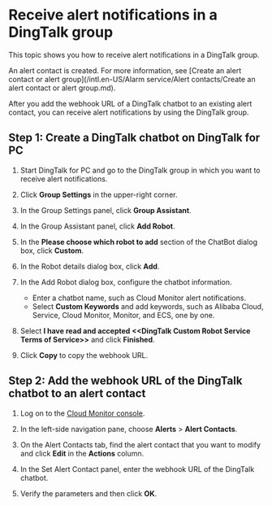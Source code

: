 # Receive alert notifications in a DingTalk group

This topic shows you how to receive alert notifications in a DingTalk group.

An alert contact is created. For more information, see [Create an alert contact or alert group](/intl.en-US/Alarm service/Alert contacts/Create an alert contact or alert group.md).

After you add the webhook URL of a DingTalk chatbot to an existing alert contact, you can receive alert notifications by using the DingTalk group.

## Step 1: Create a DingTalk chatbot on DingTalk for PC

1.  Start DingTalk for PC and go to the DingTalk group in which you want to receive alert notifications.

2.  Click **Group Settings** in the upper-right corner.

3.  In the Group Settings panel, click **Group Assistant**.

4.  In the Group Assistant panel, click **Add Robot**.

5.  In the **Please choose which robot to add** section of the ChatBot dialog box, click **Custom**.

6.  In the Robot details dialog box, click **Add**.

7.  In the Add Robot dialog box, configure the chatbot information.

    -   Enter a chatbot name, such as Cloud Monitor alert notifications.
    -   Select **Custom Keywords** and add keywords, such as Alibaba Cloud, Service, Cloud Monitor, Monitor, and ECS, one by one.
8.  Select **I have read and accepted <<DingTalk Custom Robot Service Terms of Service\>\>** and click **Finished**.

9.  Click **Copy** to copy the webhook URL.


## Step 2: Add the webhook URL of the DingTalk chatbot to an alert contact

1.  Log on to the [Cloud Monitor console](https://cms-intl.console.aliyun.com).

2.  In the left-side navigation pane, choose **Alerts** \> **Alert Contacts**.

3.  On the Alert Contacts tab, find the alert contact that you want to modify and click **Edit** in the **Actions** column.

4.  In the Set Alert Contact panel, enter the webhook URL of the DingTalk chatbot.

5.  Verify the parameters and then click **OK**.



